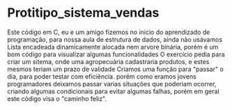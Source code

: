 # Protitipo_sistema_vendas
Este código em C, eu e um amigo fizemos no inicio do aprendizado de programação,
para nossa aula de estrutura de dados, ainda não usávamos
Lista encadeada dinamicamente alocada nem arvore binária, porém é um bom código para visualizar algumas funcionalidades
O exercício pedia para criar um sitema, onde uma agropecuária cadastraria produtos, e estes mesmos teriam um prazo de validade
Criamos uma função para "passar" o dia, para poder testar com eficiência. porém como eramos jovens programadores deixamos passar
varias situações que poderiam ocorrer, criando algumas condicionais para evitar algumas falhas, porém em geral
este código visa o "caminho feliz".
